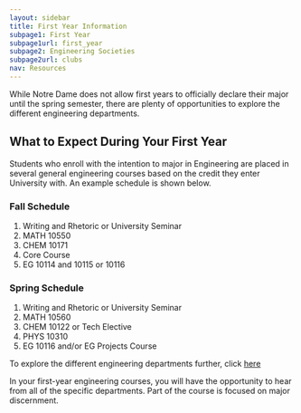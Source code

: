 ```yaml
---
layout: sidebar
title: First Year Information
subpage1: First Year
subpage1url: first_year
subpage2: Engineering Societies
subpage2url: clubs
nav: Resources
---
```

  <!-- Page Content -->
  <p class="lede">While Notre Dame does not allow first years to officially declare their major until the spring semester,
    there are plenty of opportunities to explore the different engineering departments.</p>
  <h2> What to Expect During Your First Year </h2>
  <p> Students who enroll with the intention to major in Engineering are placed
    in several general engineering courses based on the credit they enter University with.
    An example schedule is shown below.</p>
  <div class="grid grid-md-2">
    <div>
      <h3>Fall Schedule</h3>
      <ol>
        <li>Writing and Rhetoric or University Seminar</li>
        <li>MATH 10550</li>
        <li>CHEM 10171</li>
        <li>Core Course</li>
        <li>EG 10114 and 10115 or 10116</li>
      </ol>
    </div>
    <div>
      <h3>Spring Schedule</h3>
      <ol>
        <li>Writing and Rhetoric or University Seminar</li>
        <li>MATH 10560</li>
        <li>CHEM 10122 or Tech Elective</li>
        <li>PHYS 10310</li>
        <li>EG 10116 and/or EG Projects Course </li>
      </ol>
    </div>
  </div>
<p> To explore the different engineering departments further, click <a href="https://engineering.nd.edu/departments-programs/undergraduate-programs/">here</a></p>
<p>In your first-year engineering courses, you will have the opportunity to hear from all of the specific departments. Part of the course is focused on major discernment.</p>
